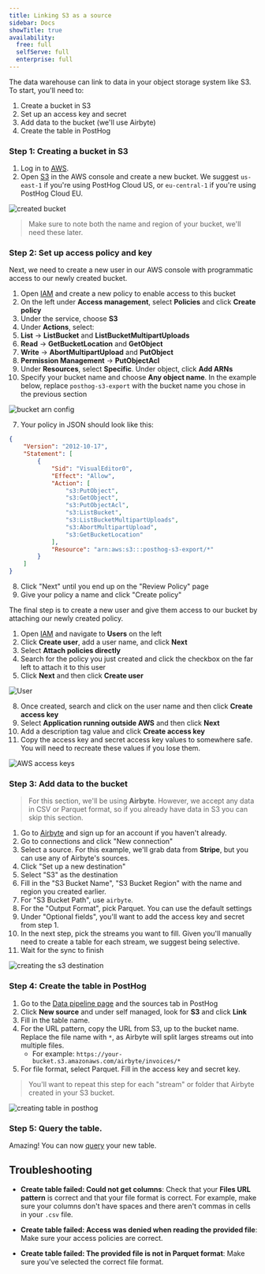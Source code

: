 ```yaml
---
title: Linking S3 as a source
sidebar: Docs
showTitle: true
availability:
  free: full
  selfServe: full
  enterprise: full
---
```


The data warehouse can link to data in your object storage system like S3. To start, you'll need to:

1. Create a bucket in S3
2. Set up an access key and secret
3. Add data to the bucket (we'll use Airbyte)
4. Create the table in PostHog

### Step 1: Creating a bucket in S3

1. Log in to [AWS](https://console.aws.amazon.com/).
2. Open [S3](https://s3.console.aws.amazon.com/) in the AWS console and create a new bucket. We suggest `us-east-1` if you're using PostHog Cloud US, or `eu-central-1` if you're using PostHog Cloud EU.

![created bucket](https://res.cloudinary.com/dmukukwp6/image/upload/v1710055416/posthog.com/contents/images/docs/apps/s3-export/bucket.png)

> Make sure to note both the name and region of your bucket, we'll need these later.

### Step 2: Set up access policy and key

Next, we need to create a new user in our AWS console with programmatic access to our newly created bucket.

1. Open [IAM](https://console.aws.amazon.com/iam/home) and create a new policy to enable access to this bucket
2. On the left under **Access management**, select **Policies** and click **Create policy**
3. Under the service, choose **S3**
4. Under **Actions**, select:
  1. **List** -> **ListBucket** and **ListBucketMultipartUploads**
  2. **Read** -> **GetBucketLocation** and **GetObject**
  2. **Write** -> **AbortMultipartUpload** and **PutObject**
  3. **Permission Management** -> **PutObjectAcl**
5. Under **Resources**, select **Specific**. Under object, click **Add ARNs**
6. Specify your bucket name and choose **Any object name**. In the example below, replace `posthog-s3-export` with the bucket name you chose in the previous section

![bucket arn config](https://res.cloudinary.com/dmukukwp6/image/upload/Clean_Shot_2024_07_15_at_15_19_29_2x_15416e8e84.png)

7. Your policy in JSON should look like this:

```json
{
	"Version": "2012-10-17",
	"Statement": [
		{
			"Sid": "VisualEditor0",
			"Effect": "Allow",
			"Action": [
				"s3:PutObject",
				"s3:GetObject",
				"s3:PutObjectAcl",
				"s3:ListBucket",
				"s3:ListBucketMultipartUploads",
				"s3:AbortMultipartUpload",
				"s3:GetBucketLocation"
			],
			"Resource": "arn:aws:s3:::posthog-s3-export/*"
		}
	]
}
```

8. Click "Next" until you end up on the "Review Policy" page
9. Give your policy a name and click "Create policy"

The final step is to create a new user and give them access to our bucket by attaching our newly created policy.

1. Open [IAM](https://console.aws.amazon.com/iam/home) and navigate to **Users** on the left
2. Click **Create user**, add a user name, and click **Next**
5. Select **Attach policies directly**
6. Search for the policy you just created and click the checkbox on the far left to attach it to this user
7. Click **Next** and then click **Create user**

![User](https://res.cloudinary.com/dmukukwp6/image/upload/Clean_Shot_2024_07_15_at_16_16_34_2x_9f0f99d7a4.png)

8. Once created, search and click on the user name and then click **Create access key**
9. Select **Application running outside AWS** and then click **Next**
10. Add a description tag value and click **Create access key**
11. Copy the access key and secret access key values to somewhere safe. You will need to recreate these values if you lose them.

![AWS access keys](https://res.cloudinary.com/dmukukwp6/image/upload/Clean_Shot_2024_07_15_at_16_17_45_2x_e7dcb9dd39.png)

### Step 3: Add data to the bucket

> For this section, we'll be using **Airbyte**. However, we accept any data in CSV or Parquet format, so if you already have data in S3 you can skip this section.

1. Go to [Airbyte](https://airbyte.com) and sign up for an account if you haven't already.
2. Go to connections and click "New connection"
3. Select a source. For this example, we'll grab data from **Stripe**, but you can use any of Airbyte's sources.
4. Click "Set up a new destination"
5. Select "S3" as the destination
6. Fill in the "S3 Bucket Name", "S3 Bucket Region" with the name and region you created earlier.
7. For "S3 Bucket Path", use `airbyte`.
8. For the "Output Format", pick Parquet. You can use the default settings
9. Under "Optional fields", you'll want to add the access key and secret from step 1.
10. In the next step, pick the streams you want to fill. Given you'll manually need to create a table for each stream, we suggest being selective.
11. Wait for the sync to finish

![creating the s3 destination](https://res.cloudinary.com/dmukukwp6/image/upload/v1710055416/posthog.com/contents/images/features/data-warehouse/airbyte-destination.png)

### Step 4: Create the table in PostHog

1. Go to the [Data pipeline page](https://us.posthog.com/pipeline/sources) and the sources tab in PostHog
2. Click **New source** and under self managed, look for **S3** and click **Link**
3. Fill in the table name.
4. For the URL pattern, copy the URL from S3, up to the bucket name. Replace the file name with `*`, as Airbyte will split larges streams out into multiple files.
    - For example: `https://your-bucket.s3.amazonaws.com/airbyte/invoices/*`
5. For file format, select Parquet. Fill in the access key and secret key.

> You'll want to repeat this step for each "stream" or folder that Airbyte created in your S3 bucket.

![creating table in posthog](https://res.cloudinary.com/dmukukwp6/image/upload/v1710055416/posthog.com/contents/images/features/data-warehouse/create-table.png)

### Step 5: Query the table.

Amazing! You can now [query](/docs/data-warehouse/query) your new table.

## Troubleshooting

- **Create table failed: Could not get columns**: Check that your **Files URL pattern** is correct and that your file format is correct. For example, make sure your columns don't have spaces and there aren't commas in cells in your `.csv` file.

- **Create table failed: Access was denied when reading the provided file**: Make sure your access policies are correct.

- **Create table failed: The provided file is not in Parquet format**: Make sure you've selected the correct file format.